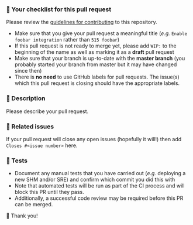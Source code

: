 ### :vertical_traffic_light: Your checklist for this pull request
Please review the [guidelines for contributing](../CONTRIBUTING.md) to this repository.

- Make sure that you give your pull request a meaningful title (*e.g.* `Enable foobar integration` rather than `515 foobar`)
- If this pull request is not ready to merge yet, please add `WIP:` to the beginning of the name as well as marking it as a **draft** pull request
- Make sure that your branch is up-to-date with the **master branch** (you probably started your branch from master but it may have changed since then)
- There is **no need** to use GitHub labels for pull requests. The issue(s) which this pull request is closing should have the appropriate labels.

### :orange_book:  Description
Please describe your pull request.

### :closed_umbrella: Related issues
If your pull request will close any open issues (hopefully it will!) then add `Closes #<issue number>` here.

### :microscope: Tests
- Document any manual tests that you have carried out (*e.g.* deploying a new SHM and/or SRE) and confirm which commit you did this with
- Note that automated tests will be run as part of the CI process and will block this PR until they pass.
- Additionally, a successful code review may be required before this PR can be merged.

:tada: Thank you!
